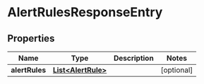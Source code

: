 # AlertRulesResponseEntry

## Properties
| Name           | Type                                      | Description | Notes      |
| -------------- | ----------------------------------------- | ----------- | ---------- |
| **alertRules** | [**List&lt;AlertRule&gt;**](AlertRule.md) |             | [optional] |

